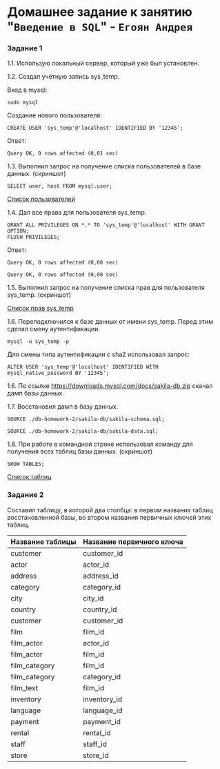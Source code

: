 # Домашнее задание к занятию "`Введение в SQL`" - `Егоян Андрея`

### Задание 1

1.1. Использую локальный сервер, который уже был установлен.

1.2. Создал учётную запись sys_temp.

Вход в mysql:

```shell
sudo mysql
```

Создание нового пользователя:

```shell
CREATE USER 'sys_temp'@'localhost' IDENTIFIED BY '12345';
```

Ответ:

```shell
Query OK, 0 rows affected (0,01 sec)
```

1.3. Выполнил запрос на получение списка пользователей в базе данных. (скриншот)

```shell
SELECT user, host FROM mysql.user;
```

[Список пользователей](https://github.com/electr0n4ik/db-homework-2/blob/main/images/image.png)

1.4. Дал все права для пользователя sys_temp.

```shell
GRANT ALL PRIVILEGES ON *.* TO 'sys_temp'@'localhost' WITH GRANT OPTION;
FLUSH PRIVILEGES;
```

Ответ:

```shell
Query OK, 0 rows affected (0,00 sec)

Query OK, 0 rows affected (0,00 sec)
```

1.5. Выполнил запрос на получение списка прав для пользователя sys_temp. (скриншот)

[Список прав sys_temp](https://github.com/electr0n4ik/db-homework-2/blob/main/images/image2.png)

1.6. Переподключился к базе данных от имени sys_temp. Перед этим сделал смену аутентификации.

```shell
mysql -u sys_temp -p
```

Для смены типа аутентификации с sha2 использовал запрос:

```shell
ALTER USER 'sys_temp'@'localhost' IDENTIFIED WITH mysql_native_password BY '12345';
```

1.6. По ссылке https://downloads.mysql.com/docs/sakila-db.zip скачал дамп базы данных.

1.7. Восстановил дамп в базу данных.

```shell
SOURCE ./db-homework-2/sakila-db/sakila-schema.sql;
```

```shell
SOURCE ./db-homework-2/sakila-db/sakila-data.sql;
```

1.8. При работе в командной строке использовал команду для получения всех таблиц базы данных. (скриншот)

```shell
SHOW TABLES;
```

[Список таблиц](https://github.com/electr0n4ik/db-homework-2/blob/main/images/image3.png)

### Задание 2

Составил таблицу, в которой два столбца: в первом названия таблиц восстановленной базы, во втором названия первичных ключей этих таблиц.

| Название таблицы | Название первичного ключа |
| :--------------- | :------------------------ |
| customer         | customer_id               |
| actor            | actor_id                  |
| address          | address_id                |
| category         | category_id               |
| city             | city_id                   |
| country          | country_id                |
| customer         | customer_id               |
| film             | film_id                   |
| film_actor       | actor_id                  |
| film_actor       | film_id                   |
| film_category    | film_id                   |
| film_category    | category_id               |
| film_text        | film_id                   |
| inventory        | inventory_id              |
| language         | language_id               |
| payment          | payment_id                |
| rental           | rental_id                 |
| staff            | staff_id                  |
| store            | store_id                  |
